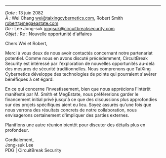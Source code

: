 
---

_Date :_ 13 juin 2082  
_À :_ Wei Chang <wei@taixingcybernetics.com>, Robert Smith <robert@megaeastate.com>  
_De :_ Lee Jong-suk <jongsuk@circuitbreaksecurity.com>  
_Objet :_ Re : Nouvelle opportunité d'affaires

Chers Wei et Robert,

Merci à vous deux de nous avoir contactés concernant notre partenariat potentiel. Comme nous en avons discuté précédemment, CircuitBreak Security est intéressé par l'exploration de nouvelles opportunités au-delà des mesures de sécurité traditionnelles. Nous comprenons que TaiXing Cybernetics développe des technologies de pointe qui pourraient s'avérer bénéfiques à cet égard.

En ce qui concerne l'investissement, bien que nous apprécions l'intérêt manifesté par M. Smith et MegEstate, nous préférerions garder le financement initial privé jusqu'à ce que des discussions plus approfondies sur des projets spécifiques aient eu lieu. Soyez assurés qu'une fois que nous verrons des résultats concrets de notre collaboration, nous envisagerons certainement d'impliquer des parties externes.

Planifions une autre réunion bientôt pour discuter des détails plus en profondeur.

Cordialement,  
Jong-suk Lee  
PDG | CircuitBreak Security
